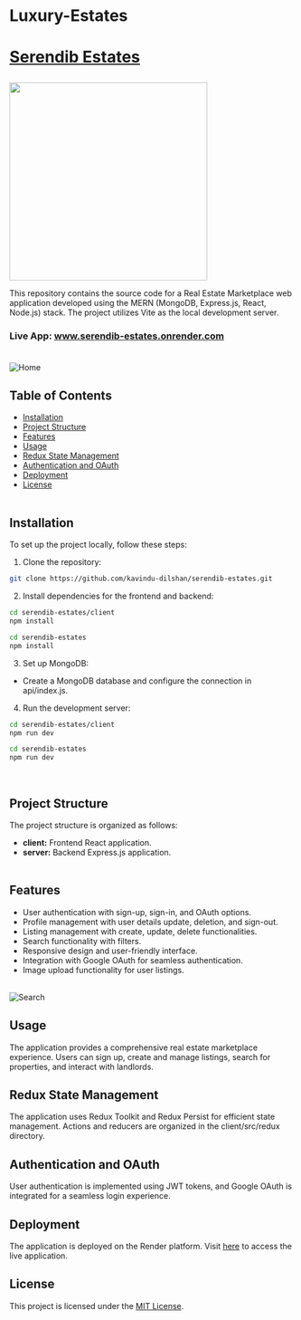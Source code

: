 # Luxury-Estates

<h1>
  <a href="https://serendib-estates.onrender.com/"><p>Serendib Estates</p></a>
</h1>

<p><a href="https://github.com/kavindu-dilshan"><img src="https://skillicons.dev/icons?i=mongo,express,react,nodejs,vite,redux,tailwind,firebase,vscode,github" width=350></a></p>

This repository contains the source code for a Real Estate Marketplace web application developed using the MERN (MongoDB, Express.js, React, Node.js) stack. The project utilizes Vite as the local development server.<br>
### Live App: <a href="https://serendib-estates.onrender.com/">www.serendib-estates.onrender.com</a><br><br>
<img src="https://firebasestorage.googleapis.com/v0/b/images-for-projects.appspot.com/o/Serendib%20Estates%2FScreenshots%2FHome.jpg?alt=media&token=524d5818-88d3-4c14-92f8-5e4c44af4d39" alt="Home">

## Table of Contents
- [Installation](#installation)
- [Project Structure](#project-structure)
- [Features](#features)
- [Usage](#usage)
- [Redux State Management](#redux-state-management)
- [Authentication and OAuth](#authentication-and-oauth)
- [Deployment](#deployment)
- [License](#license)<br><br>

## Installation

To set up the project locally, follow these steps:

1. Clone the repository:
```bash
git clone https://github.com/kavindu-dilshan/serendib-estates.git
```

2. Install dependencies for the frontend and backend:
```bash
cd serendib-estates/client
npm install

cd serendib-estates
npm install
```

3. Set up MongoDB:
- Create a MongoDB database and configure the connection in api/index.js.


4. Run the development server:
```bash
cd serendib-estates/client
npm run dev

cd serendib-estates
npm run dev
```
<br>

## Project Structure
The project structure is organized as follows:

- <b>client:</b> Frontend React application.
- <b>server:</b> Backend Express.js application.<br><br>

## Features
- User authentication with sign-up, sign-in, and OAuth options.
- Profile management with user details update, deletion, and sign-out.
- Listing management with create, update, delete functionalities.
- Search functionality with filters.
- Responsive design and user-friendly interface.
- Integration with Google OAuth for seamless authentication.
- Image upload functionality for user listings.<br><br>

<img src="https://firebasestorage.googleapis.com/v0/b/images-for-projects.appspot.com/o/Serendib%20Estates%2FScreenshots%2FSearch.jpg?alt=media&token=4bd9fc46-31af-4371-9c6e-8b8493b69b61" alt="Search">

## Usage
The application provides a comprehensive real estate marketplace experience. Users can sign up, create and manage listings, search for properties, and interact with landlords.<br>

## Redux State Management
The application uses Redux Toolkit and Redux Persist for efficient state management. Actions and reducers are organized in the client/src/redux directory.<br>

## Authentication and OAuth
User authentication is implemented using JWT tokens, and Google OAuth is integrated for a seamless login experience.<br>

## Deployment
The application is deployed on the Render platform. Visit <a href="https://serendib-estates.onrender.com/">here</a> to access the live application.<br>

## License
This project is licensed under the <a href="https://en.wikipedia.org/wiki/MIT_License">MIT License</a>.
